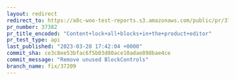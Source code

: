 ```yaml
---
layout: redirect
redirect_to: https://a8c-woo-test-reports.s3.amazonaws.com/public/pr/37382/api/index.html
pr_number: 37382
pr_title_encoded: "Content+lock+all+blocks+in+the+product+editor"
pr_test_type: api
last_published: "2023-03-28 17:42:04 +0000"
commit_sha: ce3c8ee53bfac6f5b03d80ace10adae898bae4ce
commit_message: "Remove unused BlockControls"
branch_name: fix/37209
---
```

